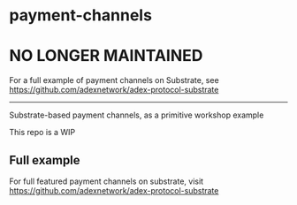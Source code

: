 # payment-channels

# NO LONGER MAINTAINED

For a full example of payment channels on Substrate, see https://github.com/adexnetwork/adex-protocol-substrate

----

Substrate-based payment channels, as a primitive workshop example

This repo is a WIP

## Full example

For full featured payment channels on substrate, visit https://github.com/adexnetwork/adex-protocol-substrate
